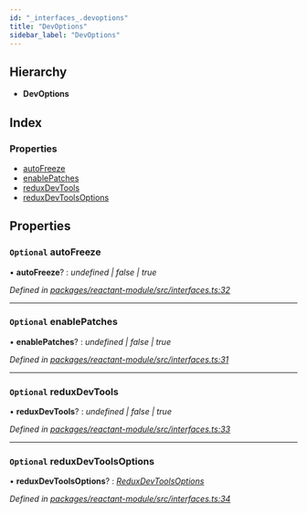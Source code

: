 ```yaml
---
id: "_interfaces_.devoptions"
title: "DevOptions"
sidebar_label: "DevOptions"
---
```


## Hierarchy

* **DevOptions**

## Index

### Properties

* [autoFreeze](_interfaces_.devoptions.md#optional-autofreeze)
* [enablePatches](_interfaces_.devoptions.md#optional-enablepatches)
* [reduxDevTools](_interfaces_.devoptions.md#optional-reduxdevtools)
* [reduxDevToolsOptions](_interfaces_.devoptions.md#optional-reduxdevtoolsoptions)

## Properties

### `Optional` autoFreeze

• **autoFreeze**? : *undefined | false | true*

*Defined in [packages/reactant-module/src/interfaces.ts:32](https://github.com/unadlib/reactant/blob/3ea14604/packages/reactant-module/src/interfaces.ts#L32)*

___

### `Optional` enablePatches

• **enablePatches**? : *undefined | false | true*

*Defined in [packages/reactant-module/src/interfaces.ts:31](https://github.com/unadlib/reactant/blob/3ea14604/packages/reactant-module/src/interfaces.ts#L31)*

___

### `Optional` reduxDevTools

• **reduxDevTools**? : *undefined | false | true*

*Defined in [packages/reactant-module/src/interfaces.ts:33](https://github.com/unadlib/reactant/blob/3ea14604/packages/reactant-module/src/interfaces.ts#L33)*

___

### `Optional` reduxDevToolsOptions

• **reduxDevToolsOptions**? : *[ReduxDevToolsOptions](../modules/_interfaces_.md#reduxdevtoolsoptions)*

*Defined in [packages/reactant-module/src/interfaces.ts:34](https://github.com/unadlib/reactant/blob/3ea14604/packages/reactant-module/src/interfaces.ts#L34)*
